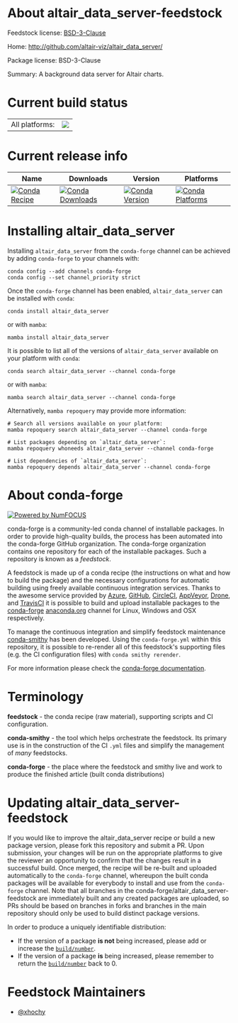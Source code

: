 About altair_data_server-feedstock
==================================

Feedstock license: [BSD-3-Clause](https://github.com/conda-forge/altair_data_server-feedstock/blob/main/LICENSE.txt)

Home: http://github.com/altair-viz/altair_data_server/

Package license: BSD-3-Clause

Summary: A background data server for Altair charts.

Current build status
====================


<table><tr><td>All platforms:</td>
    <td>
      <a href="https://dev.azure.com/conda-forge/feedstock-builds/_build/latest?definitionId=8802&branchName=main">
        <img src="https://dev.azure.com/conda-forge/feedstock-builds/_apis/build/status/altair_data_server-feedstock?branchName=main">
      </a>
    </td>
  </tr>
</table>

Current release info
====================

| Name | Downloads | Version | Platforms |
| --- | --- | --- | --- |
| [![Conda Recipe](https://img.shields.io/badge/recipe-altair_data_server-green.svg)](https://anaconda.org/conda-forge/altair_data_server) | [![Conda Downloads](https://img.shields.io/conda/dn/conda-forge/altair_data_server.svg)](https://anaconda.org/conda-forge/altair_data_server) | [![Conda Version](https://img.shields.io/conda/vn/conda-forge/altair_data_server.svg)](https://anaconda.org/conda-forge/altair_data_server) | [![Conda Platforms](https://img.shields.io/conda/pn/conda-forge/altair_data_server.svg)](https://anaconda.org/conda-forge/altair_data_server) |

Installing altair_data_server
=============================

Installing `altair_data_server` from the `conda-forge` channel can be achieved by adding `conda-forge` to your channels with:

```
conda config --add channels conda-forge
conda config --set channel_priority strict
```

Once the `conda-forge` channel has been enabled, `altair_data_server` can be installed with `conda`:

```
conda install altair_data_server
```

or with `mamba`:

```
mamba install altair_data_server
```

It is possible to list all of the versions of `altair_data_server` available on your platform with `conda`:

```
conda search altair_data_server --channel conda-forge
```

or with `mamba`:

```
mamba search altair_data_server --channel conda-forge
```

Alternatively, `mamba repoquery` may provide more information:

```
# Search all versions available on your platform:
mamba repoquery search altair_data_server --channel conda-forge

# List packages depending on `altair_data_server`:
mamba repoquery whoneeds altair_data_server --channel conda-forge

# List dependencies of `altair_data_server`:
mamba repoquery depends altair_data_server --channel conda-forge
```


About conda-forge
=================

[![Powered by
NumFOCUS](https://img.shields.io/badge/powered%20by-NumFOCUS-orange.svg?style=flat&colorA=E1523D&colorB=007D8A)](https://numfocus.org)

conda-forge is a community-led conda channel of installable packages.
In order to provide high-quality builds, the process has been automated into the
conda-forge GitHub organization. The conda-forge organization contains one repository
for each of the installable packages. Such a repository is known as a *feedstock*.

A feedstock is made up of a conda recipe (the instructions on what and how to build
the package) and the necessary configurations for automatic building using freely
available continuous integration services. Thanks to the awesome service provided by
[Azure](https://azure.microsoft.com/en-us/services/devops/), [GitHub](https://github.com/),
[CircleCI](https://circleci.com/), [AppVeyor](https://www.appveyor.com/),
[Drone](https://cloud.drone.io/welcome), and [TravisCI](https://travis-ci.com/)
it is possible to build and upload installable packages to the
[conda-forge](https://anaconda.org/conda-forge) [anaconda.org](https://anaconda.org/)
channel for Linux, Windows and OSX respectively.

To manage the continuous integration and simplify feedstock maintenance
[conda-smithy](https://github.com/conda-forge/conda-smithy) has been developed.
Using the ``conda-forge.yml`` within this repository, it is possible to re-render all of
this feedstock's supporting files (e.g. the CI configuration files) with ``conda smithy rerender``.

For more information please check the [conda-forge documentation](https://conda-forge.org/docs/).

Terminology
===========

**feedstock** - the conda recipe (raw material), supporting scripts and CI configuration.

**conda-smithy** - the tool which helps orchestrate the feedstock.
                   Its primary use is in the construction of the CI ``.yml`` files
                   and simplify the management of *many* feedstocks.

**conda-forge** - the place where the feedstock and smithy live and work to
                  produce the finished article (built conda distributions)


Updating altair_data_server-feedstock
=====================================

If you would like to improve the altair_data_server recipe or build a new
package version, please fork this repository and submit a PR. Upon submission,
your changes will be run on the appropriate platforms to give the reviewer an
opportunity to confirm that the changes result in a successful build. Once
merged, the recipe will be re-built and uploaded automatically to the
`conda-forge` channel, whereupon the built conda packages will be available for
everybody to install and use from the `conda-forge` channel.
Note that all branches in the conda-forge/altair_data_server-feedstock are
immediately built and any created packages are uploaded, so PRs should be based
on branches in forks and branches in the main repository should only be used to
build distinct package versions.

In order to produce a uniquely identifiable distribution:
 * If the version of a package **is not** being increased, please add or increase
   the [``build/number``](https://docs.conda.io/projects/conda-build/en/latest/resources/define-metadata.html#build-number-and-string).
 * If the version of a package **is** being increased, please remember to return
   the [``build/number``](https://docs.conda.io/projects/conda-build/en/latest/resources/define-metadata.html#build-number-and-string)
   back to 0.

Feedstock Maintainers
=====================

* [@xhochy](https://github.com/xhochy/)

